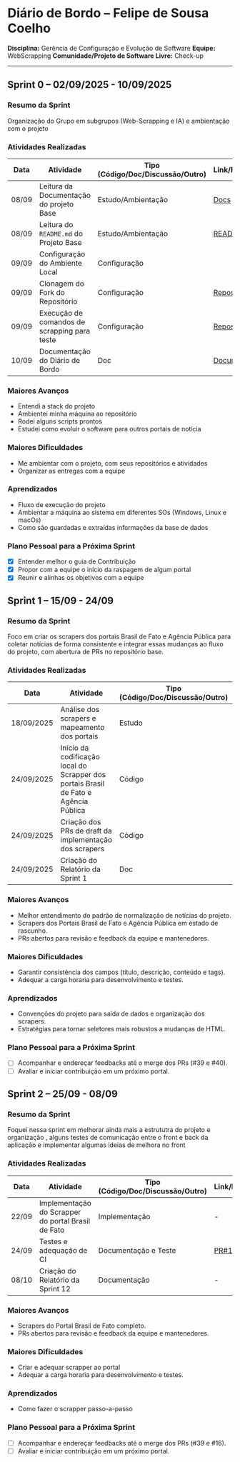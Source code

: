 # Diário de Bordo – Felipe de Sousa Coelho

**Disciplina:** Gerência de Configuração e Evolução de Software
**Equipe:** WebScrapping
**Comunidade/Projeto de Software Livre:** Check-up

---

## Sprint 0 – 02/09/2025 - 10/09/2025

### Resumo da Sprint

Organização do Grupo em subgrupos (Web-Scrapping e IA) e ambientação com o projeto

### Atividades Realizadas

| Data  | Atividade                                    | Tipo (Código/Doc/Discussão/Outro) | Link/Referência                                                                                                         | Status    |
| ----- | -------------------------------------------- | --------------------------------- | ----------------------------------------------------------------------------------------------------------------------- | --------- |
| 08/09 | Leitura da Documentação do projeto Base      | Estudo/Ambientação                | [Docs](https://eh-fake.github.io/docs/land/index.html)                                                                  | Concluído |
| 08/09 | Leitura do `README.md` do Projeto Base       | Estudo/Ambientação                | [README](https://github.com/EH-FAKE/check-up/blob/develop/README.md)                                                    | Concluído |
| 09/09 | Configuração do Ambiente Local               | Configuração                      |                                                                                                                         | Concluído |
| 09/09 | Clonagem do Fork do Repositório              | Configuração                      | [Repositório](https://github.com/GCES-EhFake-Fork/checkUp)                                                              | Concluído |
| 09/09 | Execução de comandos de scrapping para teste | Configuração                      | [Repositório](https://github.com/GCES-EhFake-Fork/checkUp)                                                              | Concluído |
| 10/09 | Documentação do Diário de Bordo              | Doc                               | [Documento](https://github.com/GCES-EhFake-Fork/docs-interno/blob/main/docs/grupo-webscrapping/sprint0/diarioFelipe.md) | Concluído |

### Maiores Avanços

- Entendi a stack do projeto
- Ambientei minha máquina ao repositório
- Rodei alguns scripts prontos
- Estudei como evoluir o software para outros portais de notícia

### Maiores Dificuldades

- Me ambientar com o projeto, com seus repositórios e atividades
- Organizar as entregas com a equipe

### Aprendizados

- Fluxo de execução do projeto
- Ambientar a máquina ao sistema em diferentes SOs (Windows, Linux e macOs)
- Como são guardadas e extraídas informações da base de dados

### Plano Pessoal para a Próxima Sprint

- [X] Entender melhor o guia de Contribuição
- [X] Propor com a equipe o início da raspagem de algum portal
- [X] Reunir e alinhas os objetivos com a equipe

## Sprint 1 – 15/09 - 24/09

### Resumo da Sprint

Foco em criar os scrapers dos portais Brasil de Fato e Agência Pública para coletar notícias de forma consistente e integrar essas mudanças ao fluxo do projeto, com abertura de PRs no repositório base.

### Atividades Realizadas

| Data       | Atividade                                                                            | Tipo (Código/Doc/Discussão/Outro) | Link/Referência                                                                                               | Status    |
| ---------- | ------------------------------------------------------------------------------------ | --------------------------------- | ------------------------------------------------------------------------------------------------------------- | --------- |
| 18/09/2025 | Análise dos scrapers e mapeamento dos portais                                        | Estudo                            | –                                                                                                             | Concluído |
| 24/09/2025 | Início da codificação local do Scrapper dos portais Brasil de Fato e Agência Pública | Código                            | -                                                                                                             | Concluído |
| 24/09/2025 | Criação dos PRs de draft da implementação dos scrapers                               | Código                            | [PR#39](https://github.com/EH-FAKE/check-up/pull/39)<br> [PR#40](https://github.com/EH-FAKE/check-up/pull/40) | Concluído |
| 24/09/2025 | Criação do Relatório da Sprint 1                                                     | Doc                               | [PR#41](https://github.com/GCES-EhFake-Fork/docs-interno/pull/41)                                             | Concluído |

### Maiores Avanços

- Melhor entendimento do padrão de normalização de notícias do projeto.
- Scrapers dos Portais Brasil de Fato e Agência Pública em estado de rascunho.
- PRs abertos para revisão e feedback da equipe e mantenedores.

### Maiores Dificuldades

- Garantir consistência dos campos (título, descrição, conteúdo e tags).
- Adequar a carga horaria para desenvolvimento e testes.

### Aprendizados

- Convenções do projeto para saída de dados e organização dos scrapers.
- Estratégias para tornar seletores mais robustos a mudanças de HTML.

### Plano Pessoal para a Próxima Sprint

- [ ] Acompanhar e endereçar feedbacks até o merge dos PRs (#39 e #40).
- [ ] Avaliar e iniciar contribuição em um próximo portal.

## Sprint 2 – 25/09 - 08/09

### Resumo da Sprint

Foquei nessa sprint em melhorar ainda mais a estrututra do projeto e organização , alguns testes de comunicação entre o front e back da aplicação e implementar algumas ideias de melhora no front 

### Atividades Realizadas

| Data  | Atividade                                   | Tipo (Código/Doc/Discussão/Outro) | Link/Referência | Status    |
| ----- | ------------------------------------------- | --------------------------------- | --------------- | --------- |
| 22/09 | Implementação do Scrapper do portal Brasil de Fato        | Implementação                           | -         | Concluído |
| 24/09 | Testes e adequação de CI       | Documentação e Teste                           | [PR#16](https://github.com/GCES-EhFake-Fork/checkUp/pull/16)          | Concluído |
| 08/10 | Criação do Relatório da Sprint 12                                                    | Documentação                               | -                 | Concluído |

### Maiores Avanços

- Scrapers do Portal Brasil de Fato completo.
- PRs abertos para revisão e feedback da equipe e mantenedores.

### Maiores Dificuldades

- Criar e adequar scrapper ao portal
- Adequar a carga horaria para desenvolvimento e testes.

### Aprendizados

- Como fazer o scrapper passo-a-passo

### Plano Pessoal para a Próxima Sprint

- [ ] Acompanhar e endereçar feedbacks até o merge dos PRs (#39 e #16).
- [ ] Avaliar e iniciar contribuição em um próximo portal.
